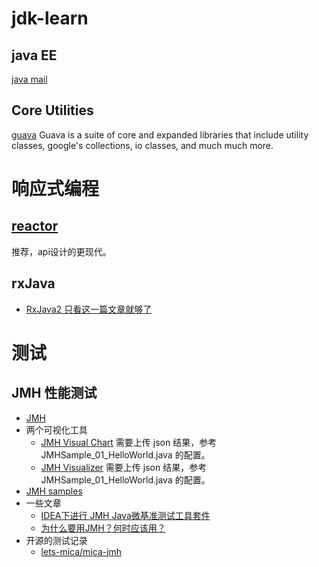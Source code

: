 # jdk-learn

## java EE

[java mail](https://javaee.github.io/javamail/)

## Core Utilities

[guava](https://mvnrepository.com/artifact/com.google.guava/guava) Guava is a suite of core and
expanded libraries that include utility classes, google's collections, io classes, and much much
more.

# 响应式编程

## [reactor](https://projectreactor.io/)

推荐，api设计的更现代。

## rxJava

- [RxJava2 只看这一篇文章就够了](https://juejin.im/post/5b17560e6fb9a01e2862246f)

# 测试

## JMH 性能测试

- [JMH](https://github.com/openjdk/jmh)
- 两个可视化工具
    - [JMH Visual Chart](http://deepoove.com/jmh-visual-chart/)  需要上传 json 结果，参考
      JMHSample_01_HelloWorld.java 的配置。
    - [JMH Visualizer](https://jmh.morethan.io/) 需要上传 json 结果，参考 JMHSample_01_HelloWorld.java 的配置。
- [JMH samples](http://hg.openjdk.java.net/code-tools/jmh/file/tip/jmh-samples/src/main/java/org/openjdk/jmh/samples/)
- 一些文章
    - [IDEA下进行 JMH Java微基准测试工具套件](https://blog.csdn.net/liushaomr/article/details/107729539)
    - [为什么要用JMH？何时应该用？](https://www.zhihu.com/question/276455629/answer/1259967560)
- 开源的测试记录
    - [lets-mica/mica-jmh](https://github.com/lets-mica/mica-jmh/wiki/http)
